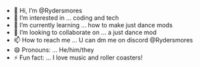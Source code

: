 - 👋 Hi, I’m @Rydersmores
- 👀 I’m interested in ... coding and tech
- 🌱 I’m currently learning ... how to make just dance mods
- 💞️ I’m looking to collaborate on ... a just dance mod
- 📫 How to reach me ... U can dm me on discord @Rydersmores
- 😄 Pronouns: ... He/him/they
- ⚡ Fun fact: ... I love music and roller coasters!

<!---
Rydersmores/Rydersmores is a ✨ special ✨ repository because its `README.md` (this file) appears on your GitHub profile.
You can click the Preview link to take a look at your changes.
--->
